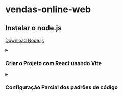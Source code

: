 # vendas-online-web

## Instalar o node.js 

[Download Node.js](https://nodejs.org/en/download)

<details>
   <summary><h3>Criar o Projeto com React usando Vite</h3></summary>
   <br>

[Documentação do Vite](https://vitejs.dev/guide/)

Exucutar: `npm create vite@latest`
```
Need to install the following packages:
  create-vite@4.3.2
Ok to proceed? (y) y
✔ Project name: … vendas-online-web
✔ Target directory "vendas-online-web" is not empty. Remove existing files and continue? … yes
✔ Select a framework: › React
✔ Select a variant: › TypeScript
```
`npm install`, depois `npm run dev`

</details>
  
<details>
   <summary><h3>Configuração Parcial dos padrões de código</h3></summary>
   <br>

Comandos para instalar o **Prettier** e o **Lint**
   
Os arquivos são instalados nas dependencia `devDependencies` por serem usadas apenas durante a produção do projeto, não sendo útil para os usuários comuns.

Executar: `npm install --save-dev @typescript-eslint/eslint-plugin @typescript-eslint/parser eslint eslint-config-prettier eslint-plugin-import eslint-plugin-prettier eslint-plugin-react eslint-plugin-simple-import-sort pre-commit prettier`

Criar na raiz do projeto um arquivo .eslintrc.js e um arquivo .prettier.js

<h3>Lint:</h3> Ele permite configurar regras personalizadas para garantir que o código esteja escrito de acordo com as melhores práticas e padrões definidos pela equipe de desenvolvimento.

O ESLint ajuda a identificar e corrigir problemas como variáveis não utilizadas, erros de formatação, uso incorreto de sintaxe, ausência de pontos-e-vírgulas, entre outros.

[Documentação do Lint](https://eslint.org/)

[GitHub do Lint](https://github.com/eslint/eslint)

<h3>Prettier:</h3> Ele pode formatar automaticamente o código-fonte de acordo com as regras de formatação definidas, tornando-o mais legível e fácil de entender.

O Prettier é útil para evitar debates sobre estilos de código e economizar tempo, pois elimina a necessidade de ajustar manualmente a formatação do código.

[Documentação do Prettier](https://prettier.io/)

[GitHub do Prettier](https://github.com/prettier/prettier)

</details>  
